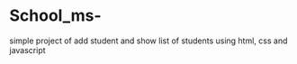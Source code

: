 # School_ms-
simple project of add student and show list of students using html, css and javascript 
